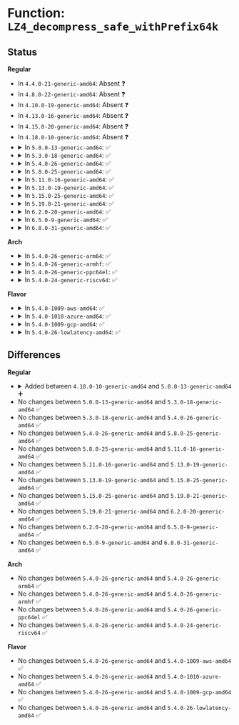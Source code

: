 # Function: <code>LZ4_decompress_safe_withPrefix64k</code>

## Status
<b>Regular</b>
<ul>
<li>
In <code>4.4.0-21-generic-amd64</code>: Absent ❓
</li>
<li>
In <code>4.8.0-22-generic-amd64</code>: Absent ❓
</li>
<li>
In <code>4.10.0-19-generic-amd64</code>: Absent ❓
</li>
<li>
In <code>4.13.0-16-generic-amd64</code>: Absent ❓
</li>
<li>
In <code>4.15.0-20-generic-amd64</code>: Absent ❓
</li>
<li>
In <code>4.18.0-10-generic-amd64</code>: Absent ❓
</li>
<li>
<details>
<summary>In <code>5.0.0-13-generic-amd64</code>: ✅</summary>

```c
int LZ4_decompress_safe_withPrefix64k(const char * source, char * dest, int compressedSize, int maxOutputSize)
```

```json
{
  "name": "LZ4_decompress_safe_withPrefix64k",
  "collision_type": "Unique Global",
  "inline_type": "No",
  "funcs": [
    {
      "addr": 18446744071584034896,
      "name": "LZ4_decompress_safe_withPrefix64k",
      "external": true,
      "loc": "lib/lz4/lz4_decompress.c:477",
      "file": "lib/lz4/lz4_decompress.c",
      "inline": "seen, unknown",
      "caller_inline": [],
      "caller_func": [
        "lib/lz4/lz4_decompress.c:LZ4_decompress_safe_usingDict",
        "lib/lz4/lz4_decompress.c:LZ4_decompress_safe_continue"
      ]
    }
  ],
  "symbols": [
    {
      "addr": 18446744071584034896,
      "name": "LZ4_decompress_safe_withPrefix64k",
      "section": ".text",
      "bind": "STB_GLOBAL",
      "size": 1114
    }
  ]
}
```
</details>
</li>
<li>
<details>
<summary>In <code>5.3.0-18-generic-amd64</code>: ✅</summary>

```c
int LZ4_decompress_safe_withPrefix64k(const char * source, char * dest, int compressedSize, int maxOutputSize)
```

```json
{
  "name": "LZ4_decompress_safe_withPrefix64k",
  "collision_type": "Unique Global",
  "inline_type": "No",
  "funcs": [
    {
      "addr": 18446744071584219264,
      "name": "LZ4_decompress_safe_withPrefix64k",
      "external": true,
      "loc": "lib/lz4/lz4_decompress.c:477",
      "file": "lib/lz4/lz4_decompress.c",
      "inline": "seen, unknown",
      "caller_inline": [],
      "caller_func": [
        "lib/lz4/lz4_decompress.c:LZ4_decompress_safe_usingDict",
        "lib/lz4/lz4_decompress.c:LZ4_decompress_safe_continue"
      ]
    }
  ],
  "symbols": [
    {
      "addr": 18446744071584219264,
      "name": "LZ4_decompress_safe_withPrefix64k",
      "section": ".text",
      "bind": "STB_GLOBAL",
      "size": 1102
    }
  ]
}
```
</details>
</li>
<li>
<details>
<summary>In <code>5.4.0-26-generic-amd64</code>: ✅</summary>

```c
int LZ4_decompress_safe_withPrefix64k(const char * source, char * dest, int compressedSize, int maxOutputSize)
```

```json
{
  "name": "LZ4_decompress_safe_withPrefix64k",
  "collision_type": "Unique Global",
  "inline_type": "No",
  "funcs": [
    {
      "addr": 18446744071584354064,
      "name": "LZ4_decompress_safe_withPrefix64k",
      "external": true,
      "loc": "lib/lz4/lz4_decompress.c:477",
      "file": "lib/lz4/lz4_decompress.c",
      "inline": "seen, unknown",
      "caller_inline": [],
      "caller_func": [
        "lib/lz4/lz4_decompress.c:LZ4_decompress_safe_usingDict",
        "lib/lz4/lz4_decompress.c:LZ4_decompress_safe_continue"
      ]
    }
  ],
  "symbols": [
    {
      "addr": 18446744071584354064,
      "name": "LZ4_decompress_safe_withPrefix64k",
      "section": ".text",
      "bind": "STB_GLOBAL",
      "size": 1102
    }
  ]
}
```
</details>
</li>
<li>
<details>
<summary>In <code>5.8.0-25-generic-amd64</code>: ✅</summary>

```c
int LZ4_decompress_safe_withPrefix64k(const char * source, char * dest, int compressedSize, int maxOutputSize)
```

```json
{
  "name": "LZ4_decompress_safe_withPrefix64k",
  "collision_type": "Unique Global",
  "inline_type": "No",
  "funcs": [
    {
      "addr": 18446744071584785648,
      "name": "LZ4_decompress_safe_withPrefix64k",
      "external": true,
      "loc": "lib/lz4/lz4_decompress.c:480",
      "file": "lib/lz4/lz4_decompress.c",
      "inline": "seen, unknown",
      "caller_inline": [],
      "caller_func": [
        "lib/lz4/lz4_decompress.c:LZ4_decompress_safe_usingDict",
        "lib/lz4/lz4_decompress.c:LZ4_decompress_safe_continue"
      ]
    }
  ],
  "symbols": [
    {
      "addr": 18446744071584785648,
      "name": "LZ4_decompress_safe_withPrefix64k",
      "section": ".text",
      "bind": "STB_GLOBAL",
      "size": 1154
    }
  ]
}
```
</details>
</li>
<li>
<details>
<summary>In <code>5.11.0-16-generic-amd64</code>: ✅</summary>

```c
int LZ4_decompress_safe_withPrefix64k(const char * source, char * dest, int compressedSize, int maxOutputSize)
```

```json
{
  "name": "LZ4_decompress_safe_withPrefix64k",
  "collision_type": "Unique Global",
  "inline_type": "No",
  "funcs": [
    {
      "addr": 18446744071584899040,
      "name": "LZ4_decompress_safe_withPrefix64k",
      "external": true,
      "loc": "lib/lz4/lz4_decompress.c:484",
      "file": "lib/lz4/lz4_decompress.c",
      "inline": "seen, unknown",
      "caller_inline": [],
      "caller_func": [
        "lib/lz4/lz4_decompress.c:LZ4_decompress_safe_usingDict",
        "lib/lz4/lz4_decompress.c:LZ4_decompress_safe_continue"
      ]
    }
  ],
  "symbols": [
    {
      "addr": 18446744071584899040,
      "name": "LZ4_decompress_safe_withPrefix64k",
      "section": ".text",
      "bind": "STB_GLOBAL",
      "size": 1191
    }
  ]
}
```
</details>
</li>
<li>
<details>
<summary>In <code>5.13.0-19-generic-amd64</code>: ✅</summary>

```c
int LZ4_decompress_safe_withPrefix64k(const char * source, char * dest, int compressedSize, int maxOutputSize)
```

```json
{
  "name": "LZ4_decompress_safe_withPrefix64k",
  "collision_type": "Unique Global",
  "inline_type": "No",
  "funcs": [
    {
      "addr": 18446744071584922928,
      "name": "LZ4_decompress_safe_withPrefix64k",
      "external": true,
      "loc": "lib/lz4/lz4_decompress.c:484",
      "file": "lib/lz4/lz4_decompress.c",
      "inline": "seen, unknown",
      "caller_inline": [],
      "caller_func": [
        "lib/lz4/lz4_decompress.c:LZ4_decompress_safe_usingDict",
        "lib/lz4/lz4_decompress.c:LZ4_decompress_safe_continue"
      ]
    }
  ],
  "symbols": [
    {
      "addr": 18446744071584922928,
      "name": "LZ4_decompress_safe_withPrefix64k",
      "section": ".text",
      "bind": "STB_GLOBAL",
      "size": 1098
    }
  ]
}
```
</details>
</li>
<li>
<details>
<summary>In <code>5.15.0-25-generic-amd64</code>: ✅</summary>

```c
int LZ4_decompress_safe_withPrefix64k(const char * source, char * dest, int compressedSize, int maxOutputSize)
```

```json
{
  "name": "LZ4_decompress_safe_withPrefix64k",
  "collision_type": "Unique Static",
  "inline_type": "No",
  "funcs": [
    {
      "addr": 18446744071585354080,
      "name": "LZ4_decompress_safe_withPrefix64k",
      "external": false,
      "loc": "lib/lz4/lz4_decompress.c:484",
      "file": "lib/lz4/lz4_decompress.c",
      "inline": "seen, unknown",
      "caller_inline": [],
      "caller_func": [
        "lib/lz4/lz4_decompress.c:LZ4_decompress_safe_usingDict",
        "lib/lz4/lz4_decompress.c:LZ4_decompress_safe_continue"
      ]
    }
  ],
  "symbols": [
    {
      "addr": 18446744071585354080,
      "name": "LZ4_decompress_safe_withPrefix64k",
      "section": ".text",
      "bind": "STB_LOCAL",
      "size": 1137
    }
  ]
}
```
</details>
</li>
<li>
<details>
<summary>In <code>5.19.0-21-generic-amd64</code>: ✅</summary>

```c
int LZ4_decompress_safe_withPrefix64k(const char * source, char * dest, int compressedSize, int maxOutputSize)
```

```json
{
  "name": "LZ4_decompress_safe_withPrefix64k",
  "collision_type": "Unique Static",
  "inline_type": "No",
  "funcs": [
    {
      "addr": 18446744071586213056,
      "name": "LZ4_decompress_safe_withPrefix64k",
      "external": false,
      "loc": "lib/lz4/lz4_decompress.c:488",
      "file": "lib/lz4/lz4_decompress.c",
      "inline": "seen, unknown",
      "caller_inline": [],
      "caller_func": [
        "lib/lz4/lz4_decompress.c:LZ4_decompress_safe_usingDict",
        "lib/lz4/lz4_decompress.c:LZ4_decompress_safe_continue"
      ]
    }
  ],
  "symbols": [
    {
      "addr": 18446744071586213056,
      "name": "LZ4_decompress_safe_withPrefix64k",
      "section": ".text",
      "bind": "STB_LOCAL",
      "size": 1148
    }
  ]
}
```
</details>
</li>
<li>
<details>
<summary>In <code>6.2.0-20-generic-amd64</code>: ✅</summary>

```c
int LZ4_decompress_safe_withPrefix64k(const char * source, char * dest, int compressedSize, int maxOutputSize)
```

```json
{
  "name": "LZ4_decompress_safe_withPrefix64k",
  "collision_type": "Unique Static",
  "inline_type": "No",
  "funcs": [
    {
      "addr": 18446744071587207632,
      "name": "LZ4_decompress_safe_withPrefix64k",
      "external": false,
      "loc": "lib/lz4/lz4_decompress.c:488",
      "file": "lib/lz4/lz4_decompress.c",
      "inline": "seen, unknown",
      "caller_inline": [],
      "caller_func": [
        "lib/lz4/lz4_decompress.c:LZ4_decompress_safe_usingDict",
        "lib/lz4/lz4_decompress.c:LZ4_decompress_safe_continue"
      ]
    }
  ],
  "symbols": [
    {
      "addr": 18446744071587207632,
      "name": "LZ4_decompress_safe_withPrefix64k",
      "section": ".text",
      "bind": "STB_LOCAL",
      "size": 1148
    }
  ]
}
```
</details>
</li>
<li>
<details>
<summary>In <code>6.5.0-9-generic-amd64</code>: ✅</summary>

```c
int LZ4_decompress_safe_withPrefix64k(const char * source, char * dest, int compressedSize, int maxOutputSize)
```

```json
{
  "name": "LZ4_decompress_safe_withPrefix64k",
  "collision_type": "Unique Static",
  "inline_type": "No",
  "funcs": [
    {
      "addr": 18446744071587471280,
      "name": "LZ4_decompress_safe_withPrefix64k",
      "external": false,
      "loc": "lib/lz4/lz4_decompress.c:488",
      "file": "lib/lz4/lz4_decompress.c",
      "inline": "seen, unknown",
      "caller_inline": [],
      "caller_func": [
        "lib/lz4/lz4_decompress.c:LZ4_decompress_safe_usingDict",
        "lib/lz4/lz4_decompress.c:LZ4_decompress_safe_continue"
      ]
    }
  ],
  "symbols": [
    {
      "addr": 18446744071587471280,
      "name": "LZ4_decompress_safe_withPrefix64k",
      "section": ".text",
      "bind": "STB_LOCAL",
      "size": 1234
    }
  ]
}
```
</details>
</li>
<li>
<details>
<summary>In <code>6.8.0-31-generic-amd64</code>: ✅</summary>

```c
int LZ4_decompress_safe_withPrefix64k(const char * source, char * dest, int compressedSize, int maxOutputSize)
```

```json
{
  "name": "LZ4_decompress_safe_withPrefix64k",
  "collision_type": "Unique Static",
  "inline_type": "No",
  "funcs": [
    {
      "addr": 18446744071587806064,
      "name": "LZ4_decompress_safe_withPrefix64k",
      "external": false,
      "loc": "lib/lz4/lz4_decompress.c:488",
      "file": "lib/lz4/lz4_decompress.c",
      "inline": "seen, unknown",
      "caller_inline": [],
      "caller_func": [
        "lib/lz4/lz4_decompress.c:LZ4_decompress_safe_usingDict",
        "lib/lz4/lz4_decompress.c:LZ4_decompress_safe_continue"
      ]
    }
  ],
  "symbols": [
    {
      "addr": 18446744071587806064,
      "name": "LZ4_decompress_safe_withPrefix64k",
      "section": ".text",
      "bind": "STB_LOCAL",
      "size": 1234
    }
  ]
}
```
</details>
</li>
</ul>
<b>Arch</b>
<ul>
<li>
<details>
<summary>In <code>5.4.0-26-generic-arm64</code>: ✅</summary>

```c
int LZ4_decompress_safe_withPrefix64k(const char * source, char * dest, int compressedSize, int maxOutputSize)
```

```json
{
  "name": "LZ4_decompress_safe_withPrefix64k",
  "collision_type": "Unique Global",
  "inline_type": "No",
  "funcs": [
    {
      "addr": 18446603336496241776,
      "name": "LZ4_decompress_safe_withPrefix64k",
      "external": true,
      "loc": "lib/lz4/lz4_decompress.c:477",
      "file": "lib/lz4/lz4_decompress.c",
      "inline": "seen, unknown",
      "caller_inline": [],
      "caller_func": [
        "lib/lz4/lz4_decompress.c:LZ4_decompress_safe_usingDict",
        "lib/lz4/lz4_decompress.c:LZ4_decompress_safe_continue"
      ]
    }
  ],
  "symbols": [
    {
      "addr": 18446603336496241776,
      "name": "LZ4_decompress_safe_withPrefix64k",
      "section": ".text",
      "bind": "STB_GLOBAL",
      "size": 1400
    }
  ]
}
```
</details>
</li>
<li>
<details>
<summary>In <code>5.4.0-26-generic-armhf</code>: ✅</summary>

```c
int LZ4_decompress_safe_withPrefix64k(const char * source, char * dest, int compressedSize, int maxOutputSize)
```

```json
{
  "name": "LZ4_decompress_safe_withPrefix64k",
  "collision_type": "Unique Global",
  "inline_type": "No",
  "funcs": [
    {
      "addr": 3229585876,
      "name": "LZ4_decompress_safe_withPrefix64k",
      "external": true,
      "loc": "lib/lz4/lz4_decompress.c:477",
      "file": "lib/lz4/lz4_decompress.c",
      "inline": "seen, unknown",
      "caller_inline": [],
      "caller_func": [
        "lib/lz4/lz4_decompress.c:LZ4_decompress_safe_usingDict",
        "lib/lz4/lz4_decompress.c:LZ4_decompress_safe_continue"
      ]
    }
  ],
  "symbols": [
    {
      "addr": 3229585876,
      "name": "LZ4_decompress_safe_withPrefix64k",
      "section": ".text",
      "bind": "STB_GLOBAL",
      "size": 1400
    }
  ]
}
```
</details>
</li>
<li>
<details>
<summary>In <code>5.4.0-26-generic-ppc64el</code>: ✅</summary>

```c
int LZ4_decompress_safe_withPrefix64k(const char * source, char * dest, int compressedSize, int maxOutputSize)
```

```json
{
  "name": "LZ4_decompress_safe_withPrefix64k",
  "collision_type": "Unique Global",
  "inline_type": "No",
  "funcs": [
    {
      "addr": 13835058055290535888,
      "name": "LZ4_decompress_safe_withPrefix64k",
      "external": true,
      "loc": "lib/lz4/lz4_decompress.c:477",
      "file": "lib/lz4/lz4_decompress.c",
      "inline": "seen, unknown",
      "caller_inline": [],
      "caller_func": [
        "lib/lz4/lz4_decompress.c:LZ4_decompress_safe_usingDict",
        "lib/lz4/lz4_decompress.c:LZ4_decompress_safe_continue"
      ]
    }
  ],
  "symbols": [
    {
      "addr": 13835058055290535888,
      "name": "LZ4_decompress_safe_withPrefix64k",
      "section": ".text",
      "bind": "STB_GLOBAL",
      "size": 1416
    }
  ]
}
```
</details>
</li>
<li>
<details>
<summary>In <code>5.4.0-24-generic-riscv64</code>: ✅</summary>

```c
int LZ4_decompress_safe_withPrefix64k(const char * source, char * dest, int compressedSize, int maxOutputSize)
```

```json
{
  "name": "LZ4_decompress_safe_withPrefix64k",
  "collision_type": "Unique Global",
  "inline_type": "No",
  "funcs": [
    {
      "addr": 18446743936275292956,
      "name": "LZ4_decompress_safe_withPrefix64k",
      "external": true,
      "loc": "lib/lz4/lz4_decompress.c:477",
      "file": "lib/lz4/lz4_decompress.c",
      "inline": "seen, unknown",
      "caller_inline": [],
      "caller_func": [
        "lib/lz4/lz4_decompress.c:LZ4_decompress_safe_usingDict",
        "lib/lz4/lz4_decompress.c:LZ4_decompress_safe_continue"
      ]
    }
  ],
  "symbols": [
    {
      "addr": 18446743936275292956,
      "name": "LZ4_decompress_safe_withPrefix64k",
      "section": ".text",
      "bind": "STB_GLOBAL",
      "size": 1696
    }
  ]
}
```
</details>
</li>
</ul>
<b>Flavor</b>
<ul>
<li>
<details>
<summary>In <code>5.4.0-1009-aws-amd64</code>: ✅</summary>

```c
int LZ4_decompress_safe_withPrefix64k(const char * source, char * dest, int compressedSize, int maxOutputSize)
```

```json
{
  "name": "LZ4_decompress_safe_withPrefix64k",
  "collision_type": "Unique Global",
  "inline_type": "No",
  "funcs": [
    {
      "addr": 18446744071584322800,
      "name": "LZ4_decompress_safe_withPrefix64k",
      "external": true,
      "loc": "lib/lz4/lz4_decompress.c:477",
      "file": "lib/lz4/lz4_decompress.c",
      "inline": "seen, unknown",
      "caller_inline": [],
      "caller_func": [
        "lib/lz4/lz4_decompress.c:LZ4_decompress_safe_usingDict",
        "lib/lz4/lz4_decompress.c:LZ4_decompress_safe_continue"
      ]
    }
  ],
  "symbols": [
    {
      "addr": 18446744071584322800,
      "name": "LZ4_decompress_safe_withPrefix64k",
      "section": ".text",
      "bind": "STB_GLOBAL",
      "size": 1102
    }
  ]
}
```
</details>
</li>
<li>
<details>
<summary>In <code>5.4.0-1010-azure-amd64</code>: ✅</summary>

```c
int LZ4_decompress_safe_withPrefix64k(const char * source, char * dest, int compressedSize, int maxOutputSize)
```

```json
{
  "name": "LZ4_decompress_safe_withPrefix64k",
  "collision_type": "Unique Global",
  "inline_type": "No",
  "funcs": [
    {
      "addr": 18446744071584258000,
      "name": "LZ4_decompress_safe_withPrefix64k",
      "external": true,
      "loc": "lib/lz4/lz4_decompress.c:477",
      "file": "lib/lz4/lz4_decompress.c",
      "inline": "seen, unknown",
      "caller_inline": [],
      "caller_func": [
        "lib/lz4/lz4_decompress.c:LZ4_decompress_safe_usingDict",
        "lib/lz4/lz4_decompress.c:LZ4_decompress_safe_continue"
      ]
    }
  ],
  "symbols": [
    {
      "addr": 18446744071584258000,
      "name": "LZ4_decompress_safe_withPrefix64k",
      "section": ".text",
      "bind": "STB_GLOBAL",
      "size": 1102
    }
  ]
}
```
</details>
</li>
<li>
<details>
<summary>In <code>5.4.0-1009-gcp-amd64</code>: ✅</summary>

```c
int LZ4_decompress_safe_withPrefix64k(const char * source, char * dest, int compressedSize, int maxOutputSize)
```

```json
{
  "name": "LZ4_decompress_safe_withPrefix64k",
  "collision_type": "Unique Global",
  "inline_type": "No",
  "funcs": [
    {
      "addr": 18446744071584305712,
      "name": "LZ4_decompress_safe_withPrefix64k",
      "external": true,
      "loc": "lib/lz4/lz4_decompress.c:477",
      "file": "lib/lz4/lz4_decompress.c",
      "inline": "seen, unknown",
      "caller_inline": [],
      "caller_func": [
        "lib/lz4/lz4_decompress.c:LZ4_decompress_safe_usingDict",
        "lib/lz4/lz4_decompress.c:LZ4_decompress_safe_continue"
      ]
    }
  ],
  "symbols": [
    {
      "addr": 18446744071584305712,
      "name": "LZ4_decompress_safe_withPrefix64k",
      "section": ".text",
      "bind": "STB_GLOBAL",
      "size": 1102
    }
  ]
}
```
</details>
</li>
<li>
<details>
<summary>In <code>5.4.0-26-lowlatency-amd64</code>: ✅</summary>

```c
int LZ4_decompress_safe_withPrefix64k(const char * source, char * dest, int compressedSize, int maxOutputSize)
```

```json
{
  "name": "LZ4_decompress_safe_withPrefix64k",
  "collision_type": "Unique Global",
  "inline_type": "No",
  "funcs": [
    {
      "addr": 18446744071584411744,
      "name": "LZ4_decompress_safe_withPrefix64k",
      "external": true,
      "loc": "lib/lz4/lz4_decompress.c:477",
      "file": "lib/lz4/lz4_decompress.c",
      "inline": "seen, unknown",
      "caller_inline": [],
      "caller_func": [
        "lib/lz4/lz4_decompress.c:LZ4_decompress_safe_usingDict",
        "lib/lz4/lz4_decompress.c:LZ4_decompress_safe_continue"
      ]
    }
  ],
  "symbols": [
    {
      "addr": 18446744071584411744,
      "name": "LZ4_decompress_safe_withPrefix64k",
      "section": ".text",
      "bind": "STB_GLOBAL",
      "size": 1102
    }
  ]
}
```
</details>
</li>
</ul>

## Differences
<b>Regular</b>
<ul>
<li>
<details>
<summary>Added between <code>4.18.0-10-generic-amd64</code> and <code>5.0.0-13-generic-amd64</code> ➕</summary>

```c
int LZ4_decompress_safe_withPrefix64k(const char * source, char * dest, int compressedSize, int maxOutputSize)
```
</details>
</li>
<li>
No changes between <code>5.0.0-13-generic-amd64</code> and <code>5.3.0-18-generic-amd64</code> ✅
</li>
<li>
No changes between <code>5.3.0-18-generic-amd64</code> and <code>5.4.0-26-generic-amd64</code> ✅
</li>
<li>
No changes between <code>5.4.0-26-generic-amd64</code> and <code>5.8.0-25-generic-amd64</code> ✅
</li>
<li>
No changes between <code>5.8.0-25-generic-amd64</code> and <code>5.11.0-16-generic-amd64</code> ✅
</li>
<li>
No changes between <code>5.11.0-16-generic-amd64</code> and <code>5.13.0-19-generic-amd64</code> ✅
</li>
<li>
No changes between <code>5.13.0-19-generic-amd64</code> and <code>5.15.0-25-generic-amd64</code> ✅
</li>
<li>
No changes between <code>5.15.0-25-generic-amd64</code> and <code>5.19.0-21-generic-amd64</code> ✅
</li>
<li>
No changes between <code>5.19.0-21-generic-amd64</code> and <code>6.2.0-20-generic-amd64</code> ✅
</li>
<li>
No changes between <code>6.2.0-20-generic-amd64</code> and <code>6.5.0-9-generic-amd64</code> ✅
</li>
<li>
No changes between <code>6.5.0-9-generic-amd64</code> and <code>6.8.0-31-generic-amd64</code> ✅
</li>
</ul>
<b>Arch</b>
<ul>
<li>
No changes between <code>5.4.0-26-generic-amd64</code> and <code>5.4.0-26-generic-arm64</code> ✅
</li>
<li>
No changes between <code>5.4.0-26-generic-amd64</code> and <code>5.4.0-26-generic-armhf</code> ✅
</li>
<li>
No changes between <code>5.4.0-26-generic-amd64</code> and <code>5.4.0-26-generic-ppc64el</code> ✅
</li>
<li>
No changes between <code>5.4.0-26-generic-amd64</code> and <code>5.4.0-24-generic-riscv64</code> ✅
</li>
</ul>
<b>Flavor</b>
<ul>
<li>
No changes between <code>5.4.0-26-generic-amd64</code> and <code>5.4.0-1009-aws-amd64</code> ✅
</li>
<li>
No changes between <code>5.4.0-26-generic-amd64</code> and <code>5.4.0-1010-azure-amd64</code> ✅
</li>
<li>
No changes between <code>5.4.0-26-generic-amd64</code> and <code>5.4.0-1009-gcp-amd64</code> ✅
</li>
<li>
No changes between <code>5.4.0-26-generic-amd64</code> and <code>5.4.0-26-lowlatency-amd64</code> ✅
</li>
</ul>
